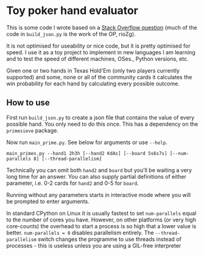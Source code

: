 # Toy poker hand evaluator

This is some code I wrote based on a [Stack Overflow question](https://stackoverflow.com/questions/59435354/how-can-i-speed-up-my-python-poker-hand-vs-hand-equity-calculator) (much of the code in `build_json.py` is the work of the OP, rioZg).

It is not optimised for useability or nice code, but it is pretty optimised for speed. 
I use it as a toy project to implement in new languages I am learning and to test the speed of different
machines, OSes., Python versions, etc.

Given one or two hands in Texas Hold'Em (only two players currently supported) 
and some, none or all of the community cards it calculates the win probability for each hand by 
calculating every possible outcome.

## How to use

First run `build_json.py` to create a json file that contains the value of every possible hand. You only need to do this once.
This has a dependency on the `primesieve` package.

Now run `main_prime.py`. See below for arguments or use `--help`. 

    main_primes.py --hand1 2h3h [--hand2 KdAs] [--board 5s6s7s] [--num-parallels 8] [--thread-parallelism]

Technically you can omit both `hand2` and `board` but you'll be waiting a very long time for an answer. 
You can also supply partial definitions of either parameter, i.e. 0-2 cards for `hand2` and 0-5 for `board`.

Running without any parameters starts in interactive mode where you will be prompted to enter arguments.

In standard CPython on Linux it is usually fastest to set `num-parallels`
equal to the number of cores you have. However, on other platforms (or very high core-counts) the overhead to start a 
process is so high that a lower value is better. `num-parallels = 0` disables parallelism entirely. 
The `--thread-parallelism` switch changes the programme to use threads instead of processes - 
this is useless unless you are using a GIL-free interpreter

